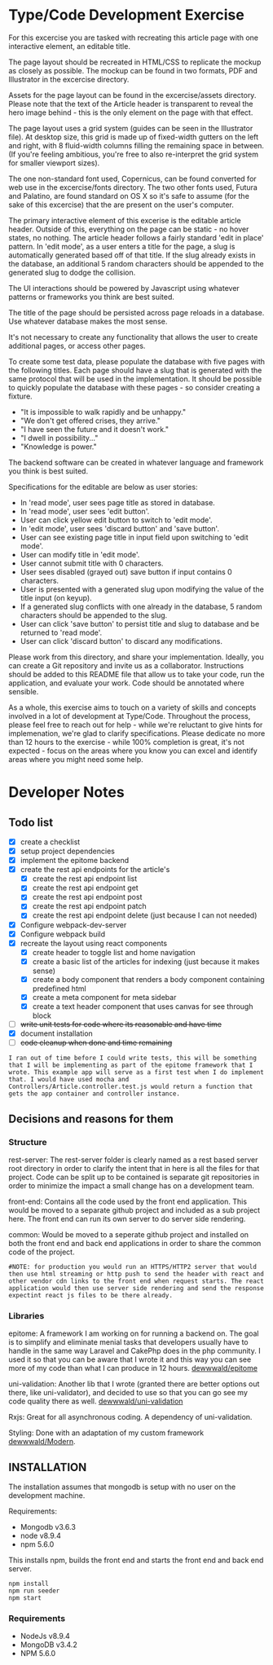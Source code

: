 # Type/Code Development Exercise

For this excercise you are tasked with recreating this article page with one interactive element, an editable title.

The page layout should be recreated in HTML/CSS to replicate the mockup as closely as possible. The mockup can be found in two formats, PDF and Illustrator in the excercise directory.

Assets for the page layout can be found in the excercise/assets directory. Please note that the text of the Article header is transparent to reveal the hero image behind - this is the only element on the page with that effect.

The page layout uses a grid system (guides can be seen in the Illustrator file). At desktop size, this grid is made up of fixed-width gutters on the left and right, with 8 fluid-width columns filling the remaining space in between. (If you're feeling ambitious, you're free to also re-interpret the grid system for smaller viewport sizes).

The one non-standard font used, Copernicus, can be found converted for web use in the excercise/fonts directory. The two other fonts used, Futura and Palatino, are found standard on OS X so it's safe to assume (for the sake of this excercise) that the are present on the user's computer.

The primary interactive element of this excerise is the editable article header. Outside of this, everything on the page can be static - no hover states, no nothing. The article header follows a fairly standard 'edit in place' pattern. In 'edit mode', as a user enters a title for the page, a slug is automatically generated based off of that title. If the slug already exists in the database, an additional 5 random characters should be appended to the generated slug to dodge the collision.

The UI interactions should be powered by Javascript using whatever patterns or frameworks you think are best suited.

The title of the page should be persisted across page reloads in a database. Use whatever database makes the most sense.

It's not necessary to create any functionality that allows the user to create additional pages, or access other pages.

To create some test data, please populate the database with five pages with the following titles. Each page should have a slug that is generated with the same protocol that will be used in the implementation. It should be possible to quickly populate the database with these pages - so consider creating a fixture.

- "It is impossible to walk rapidly and be unhappy."
- "We don't get offered crises, they arrive."
- "I have seen the future and it doesn't work."
- "I dwell in possibility..."
- "Knowledge is power."

The backend software can be created in whatever language and framework you think is best suited.

Specifications for the editable are below as user stories:

- In 'read mode', user sees page title as stored in database.
- In 'read mode', user sees 'edit button'.
- User can click yellow edit button to switch to 'edit mode'.
- In 'edit mode', user sees 'discard button' and 'save button'.
- User can see existing page title in input field upon switching to 'edit mode'.
- User can modify title in 'edit mode'.
- User cannot submit title with 0 characters.
- User sees disabled (grayed out) save button if input contains 0 characters.
- User is presented with a generated slug upon modifying the value of the title input (on keyup).
- If a generated slug conflicts with one already in the database, 5 random characters should be appended to the slug.
- User can click 'save button' to persist title and slug to database and be returned to 'read mode'.
- User can click 'discard button' to discard any modifications.


Please work from this directory, and share your implementation. Ideally, you can create a Git repository and invite us as a collaborator. Instructions should be added to this README file that allow us to take your code, run the application, and evaluate your work. Code should be annotated where sensible.

As a whole, this exercise aims to touch on a variety of skills and concepts involved in a lot of development at Type/Code. Throughout the process, please feel free to reach out for help - while we're reluctant to give hints for implemenation, we're glad to clarify specifications. Please dedicate no more than 12 hours to the exercise - while 100% completion is great, it's not expected - focus on the areas where you know you can excel and identify areas where you might need some help.

# Developer Notes
## Todo list

- [x] create a checklist
- [x] setup project dependencies
- [x] implement the epitome backend
- [X] create the rest api endpoints for the article's
   - [x] create the rest api endpoint list
   - [x] create the rest api endpoint get
   - [x] create the rest api endpoint post
   - [x] create the rest api endpoint patch
   - [x] create the rest api endpoint delete (just because I can not needed)
- [x] Configure webpack-dev-server
- [x] Configure webpack build
- [x] recreate the layout using react components
   - [x] create header to toggle list and home navigation
   - [x] create a basic list of the articles for indexing (just because it makes sense)
   - [x] create a body component that renders a body component containing predefined html
   - [x] create a meta component for meta sidebar
   - [x] create a text header component that uses canvas for see through block
- [ ] ~~write unit tests for code where its reasonable and have time~~
- [x] document installation
- [ ] ~~code cleanup when done and time remaining~~

~~~~
I ran out of time before I could write tests, this will be something that I will be implementing as part of the epitome framework that I wrote. This example app will serve as a first test when I do implement that. I would have used mocha and Controllers/Article.controller.test.js would return a function that gets the app container and controller instance.
~~~~

## Decisions and reasons for them
### Structure
rest-server: The rest-server folder is clearly named as a rest based server root directory in order to clarify the intent that in here is all the files for that project. Code can be split up to be contained is separate git repositories in order to minimize the impact a small change has on a development team.

front-end: Contains all the code used by the front end application. This would be moved to a separate github project and included as a sub project here. The front end can run its own server to do server side rendering.

common: Would be moved to a seperate github project and installed on both the front end and back end applications in order to share the common code of the project.

~~~~
#NOTE: for production you would run an HTTPS/HTTP2 server that would then use html streaming or http push to send the header with react and other vendor cdn links to the front end when request starts. The react application would then use server side rendering and send the response expectint react js files to be there already.
~~~~

### Libraries
epitome: A framework I am working on for running a backend on. The goal is to simplify and eliminate menial tasks that developers usually have to handle in the same way Laravel and CakePhp does in the php community. I used it so that you can be aware that I wrote it and this way you can see more of my code than what I can produce in 12 hours. [dewwwald/epitome](https://github.com/dewwwald/epitome)

uni-validation: Another lib that I wrote (granted there are better options out there, like uni-validator), and decided to use so that you can go see my code quality there as well. [dewwwald/uni-validation](https://github.com/dewwwald/uni-validation)

Rxjs: Great for all asynchronous coding. A dependency of uni-validation.

Styling: Done with an adaptation of my custom framework [dewwwald/Modern](https://github.com/dewwwald/Modern).

## INSTALLATION

The installation assumes that mongodb is setup with no user on the development machine.

Requirements:
- Mongodb v3.6.3
- node v8.9.4
- npm 5.6.0

This installs npm, builds the front end and starts the front end and back end server.
```
npm install
npm run seeder
npm start
```

### Requirements
- NodeJs v8.9.4
- MongoDB v3.4.2
- NPM 5.6.0


